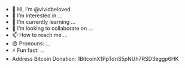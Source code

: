 - 👋 Hi, I’m @vividbeloved
- 👀 I’m interested in ...
- 🌱 I’m currently learning ...
- 💞️ I’m looking to collaborate on ...
- 📫 How to reach me ...
- 😄 Pronouns: ...
- ⚡ Fun fact: ...
- Address Bitcoin Donation: 1BitcoinX1PpTdriS5pNUh7RSD3eggp6HK

<!---
getbos/getbos is a ✨ special ✨ repository because its `README.md` (this file) appears on your GitHub profile.
You can click the Preview link to take a look at your changes.
--->
